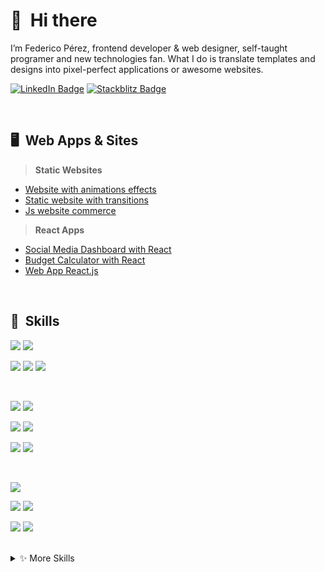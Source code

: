 # 👋 &nbsp;Hi there

I’m Federico Pérez, frontend developer & web designer, self-taught programer and new technologies fan. What I do is translate templates and designs into pixel-perfect applications or awesome websites.

[![LinkedIn Badge](https://img.shields.io/badge/LinkedIn-Profile-informational?style=flat&logo=linkedin&logoColor=white&color=0D76A8)](https://www.linkedin.com/in/federico-m-perez/)
[![Stackblitz Badge](https://img.shields.io/badge/Stackblitz-Profile-informational?style=flat&logo=stackbit&logoColor=white&color=black)](https://stackblitz.com/@FedericoMp)
<!-- [![Linktree Badge](https://img.shields.io/badge/Linktree-Profile-informational?style=flat&logo=linktree&logoColor=white&color=00bcd4)](https://linktr.ee/FedericoMp) -->

<br>

## 🖥️ &nbsp;Web Apps & Sites

> **Static Websites**
- [Website with animations effects](https://federicomp.github.io/soundnext/)
- [Static website with transitions](https://federicomp.github.io/bgb/)
- [Js website commerce](https://federicomp.github.io/web-comerce/)

> **React Apps**
- [Social Media Dashboard with React](https://federicomp.github.io/social-media-dashboard/)
- [Budget Calculator with React](https://stackblitz.com/edit/react-presupuesto)
- [Web App React.js](https://stackblitz.com/edit/react-cotizador-seguros)
<br>

## 💼 &nbsp;Skills

![](https://img.shields.io/static/v1?label=Web&nbsp;Components&message=✓&color=009688)
![](https://img.shields.io/static/v1?label=SPA&nbsp;App&message=✓&color=009688)

![](https://img.shields.io/static/v1?label=Mobile&nbsp;First&message=✓&color=009688)
![](https://img.shields.io/static/v1?label=BEM&message=✓&color=009688)
![](https://img.shields.io/static/v1?label=Responsive&message=✓&color=009688)

<br>

![](https://img.shields.io/badge/Code-HTML-informational?style=flat&logo=html5&logoColor=white&color=ff9800)
![](https://img.shields.io/badge/Style-CSS-informational?style=flat&logo=css3&logoColor=white&color=168dec)

![](https://img.shields.io/badge/Code-React.js-informational?style=flat&logo=react&logoColor=white&color=48c7f9)
![](https://img.shields.io/badge/Code-Angular-informational?style=flat&logo=angular&logoColor=white&color=cf3333)

![](https://img.shields.io/badge/Code-JavaScript-informational?style=flat&logo=JavaScript&logoColor=white&color=f0d02c)
![](https://img.shields.io/badge/Code-TypeScript-informational?style=flat&logo=TypeScript&logoColor=white&color=168dec)

<br>

![](https://img.shields.io/badge/Tools-Visual&nbsp;Studio&nbsp;Code-informational?style=flat&logo=Visual-Studio-Code&logoColor=white&color=168dec)

![](https://img.shields.io/badge/Tools-GitHub-informational?style=flat&logo=GitHub&logoColor=white&color=ffffff)
![](https://img.shields.io/badge/Tools-NPM-informational?style=flat&logo=npm&logoColor=white&color=cf3333)

![](https://img.shields.io/badge/Tools-Photoshop-informational?style=flat&logo=Adobe-Photoshop&logoColor=white&color=168dec)
![](https://img.shields.io/badge/Tools-Illustrator-informational?style=flat&logo=Adobe-Illustrator&logoColor=white&color=ff9800)

<br>

<details>
<summary>✨ More Skills</summary>
<br>

![](https://img.shields.io/badge/Code-Babel-informational?style=flat&logo=Babel&logoColor=white&color=f0d02c)
![](https://img.shields.io/badge/Style-Sass-informational?style=flat&logo=Sass&logoColor=white&color=ec1681)

![](https://img.shields.io/badge/Tools-Jira-informational?style=flat&logo=Jira-Software&logoColor=white&color=168dec)
![](https://img.shields.io/badge/Code-Webpack-informational?style=flat&logo=Webpack&logoColor=white&color=48c7f9)

![](https://img.shields.io/badge/Tools-Postman-informational?style=flat&logo=Postman&logoColor=white&color=ff9800)
![](https://img.shields.io/badge/Code-Ionic-informational?style=flat&logo=ionic&logoColor=white&color=168dec)

![](https://img.shields.io/badge/Tools-Bitbucket-informational?style=flat&logo=Bitbucket&logoColor=white&color=168dec)
![](https://img.shields.io/badge/Tools-GitLab-informational?style=flat&logo=GitLab&logoColor=white&color=b833cf)

![](https://img.shields.io/badge/Test-Jasmine-informational?style=flat&logo=Jasmine&logoColor=white&color=b833cf)
![](https://img.shields.io/badge/Test-Jest-informational?style=flat&logo=jest&logoColor=white&color=7dcf33)
![](https://img.shields.io/badge/Test-Mocha-informational?style=flat&logo=Mocha&logoColor=white&color=cfa033)
</details>
